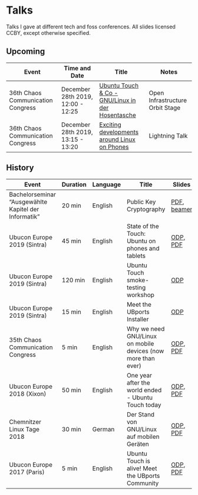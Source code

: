 # Talks

Talks I gave at different tech and foss conferences. All slides licensed CCBY, except otherwise specified.

## Upcoming

| Event | Time and Date | Title | Notes |
|---|---|---|---|
| 36th Chaos Communication Congress | December 28th 2019, 12:00 - 12:25 | [Ubuntu Touch & Co - GNU/Linux in der Hosentasche](https://talks.oio.social/36c3-oio/talk/E77J8R/) | Open Infrastructure Orbit Stage |
| 36th Chaos Communication Congress | December 28th 2019, 13:15 - 13:20 | [Exciting developments around Linux on Phones](https://c3lt.de/36c3/talk/NVYV77/) | Lightning Talk |

## History

| Event | Duration | Language | Title | Slides | Recording |
|---|---|---|---|---|---|
| Bachelorseminar “Ausgewählte Kapitel der Informatik” | 20 min | English | Public Key Cryptography | [PDF][16], [beamer][17] | *none* |
| Ubucon Europe 2019 (Sintra) | 45 min | English | State of the Touch: Ubuntu on phones and tablets | [ODP][14], [PDF][15] | *coming soon* |
| Ubucon Europe 2019 (Sintra) | 120 min | English | Ubuntu Touch smoke-testing workshop | [ODP][13] | *none* |
| Ubucon Europe 2019 (Sintra) | 15 min | English | Meet the UBports Installer | [ODP][12] | *coming soon* |
| 35th Chaos Communication Congress | 5 min | English | Why we need GNU/Linux on mobile devices (now more than ever) | [ODP][9], [PDF][10] | [video][11] |
| Ubucon Europe 2018 (Xixon) | 50 min | English | One year after the world ended - Ubuntu Touch today | [ODP][6], [PDF][7] | [video][8] |
| Chemnitzer Linux Tage 2018 | 30 min | German | Der Stand von GNU/Linux auf mobilen Geräten | [ODP][3], [PDF][4] | [video][5] |
| Ubucon Europe 2017 (Paris) | 5 min | English | Ubuntu Touch is alive! Meet the UBports Community | [ODP][1], [PDF][2] | *none* |

[1]: ubucon-2017-english.odp
[2]: https://speakerdeck.com/neothethird/ubuntu-touch-is-alive-meet-the-ubports-community

[3]: clt-2018-german.odp
[4]: https://speakerdeck.com/neothethird/linux-auf-mobilen-geraten
[5]: https://chemnitzer.linux-tage.de/2018/de/programm/beitrag/289

[6]: ubucon-2018-english.odp
[7]: https://speakerdeck.com/neothethird/one-year-after-the-world-ended-ubuntu-touch-today
[8]: https://youtu.be/2VSmo9CihBY

[9]: 35c3-english.odp
[10]: https://speakerdeck.com/neothethird/linux-on-mobile-devices-now-more-than-ever
[11]: https://media.ccc.de/v/35c3-9568-lightning_talks_day_4#t=5291

[12]: ubucon-2019-installer-english.odp

[13]: ubucon-2019-qa-english.odp

[14]: ubucon-2019-english.odp
[15]: https://speakerdeck.com/neothethird/state-of-the-touch-ubuntu-on-phones-and-tablets

[16]: crypto.pdf
[17]: crypto.zip
